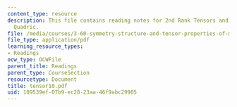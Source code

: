 ```yaml
---
content_type: resource
description: This file contains reading notes for 2nd Rank Tensors and the Representation
  Quadric.
file: /media/courses/3-60-symmetry-structure-and-tensor-properties-of-materials-fall-2005/109539ef07b9ec2823aa46f9abc29905_tensor10.pdf
file_type: application/pdf
learning_resource_types:
- Readings
ocw_type: OCWFile
parent_title: Readings
parent_type: CourseSection
resourcetype: Document
title: tensor10.pdf
uid: 109539ef-07b9-ec28-23aa-46f9abc29905
---
```

